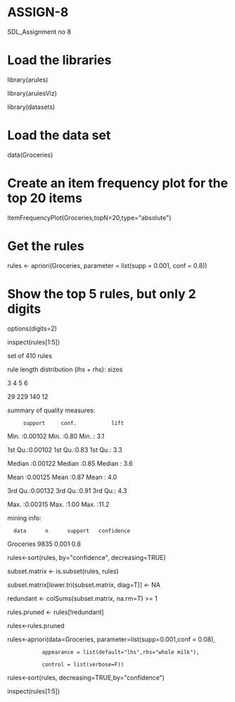 # ASSIGN-8
SDL_Assignment no 8


# Load the libraries

library(arules)

library(arulesViz)

library(datasets)

 

# Load the data set

data(Groceries)

# Create an item frequency plot for the top 20 items

itemFrequencyPlot(Groceries,topN=20,type="absolute")


# Get the rules

rules <- apriori(Groceries, parameter = list(supp = 0.001, conf = 0.8))

 

# Show the top 5 rules, but only 2 digits

options(digits=2)

inspect(rules[1:5])


set of 410 rules

 

rule length distribution (lhs + rhs): sizes

  3   4   5   6 

 29 229 140  12 

 

summary of quality measures:

         support     conf.           lift     

 Min.   :0.00102     Min.   :0.80    Min.   : 3.1  

 1st Qu.:0.00102     1st Qu.:0.83    1st Qu.: 3.3  

 Median :0.00122     Median :0.85    Median : 3.6  

 Mean   :0.00125     Mean   :0.87    Mean   : 4.0  

 3rd Qu.:0.00132     3rd Qu.:0.91    3rd Qu.: 4.3  

 Max.   :0.00315     Max.   :1.00    Max.   :11.2  

 

mining info:

      data      n      support   confidence

 Groceries      9835   0.001     0.8


rules<-sort(rules, by="confidence", decreasing=TRUE)

subset.matrix <- is.subset(rules, rules)

subset.matrix[lower.tri(subset.matrix, diag=T)] <- NA

redundant <- colSums(subset.matrix, na.rm=T) >= 1

rules.pruned <- rules[!redundant]

rules<-rules.pruned

rules<-apriori(data=Groceries, parameter=list(supp=0.001,conf = 0.08), 

               appearance = list(default="lhs",rhs="whole milk"),

               control = list(verbose=F))

rules<-sort(rules, decreasing=TRUE,by="confidence")

inspect(rules[1:5])
